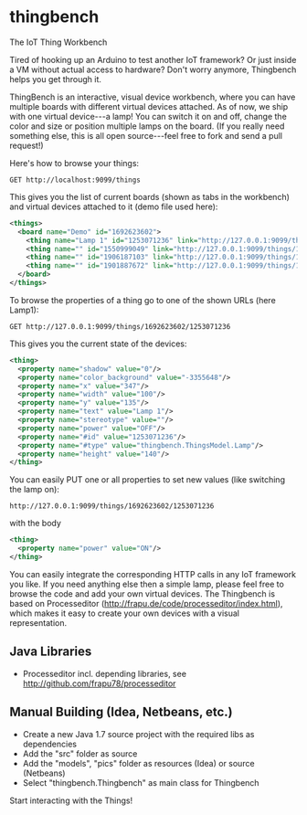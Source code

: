# thingbench
The IoT Thing Workbench

Tired of hooking up an Arduino to test another IoT framework? Or just inside a VM without actual access to hardware? Don't worry anymore, Thingbench helps you get through it. 

ThingBench is an interactive, visual device workbench, where you can have multiple boards with different virtual devices attached. As of now, we ship with one virtual device---a lamp! You can switch it on and off, change the color and size or position multiple lamps on the board. (If you really need something else, this is all open source---feel free to fork and send a pull request!)

Here's how to browse your things:

```http
GET http://localhost:9099/things
```

This gives you the list of current boards (shown as tabs in the workbench) and virtual devices attached to it (demo file used here):

```xml
<things>
  <board name="Demo" id="1692623602">
    <thing name="Lamp 1" id="1253071236" link="http://127.0.0.1:9099/things/1692623602/1253071236"/>
    <thing name="" id="1550999049" link="http://127.0.0.1:9099/things/1692623602/1550999049"/>
    <thing name="" id="1906187103" link="http://127.0.0.1:9099/things/1692623602/1906187103"/>
    <thing name="" id="1901887672" link="http://127.0.0.1:9099/things/1692623602/1901887672"/>
  </board>
</things>
```

To browse the properties of a thing go to one of the shown URLs (here Lamp1):

```http
GET http://127.0.0.1:9099/things/1692623602/1253071236
```

This gives you the current state of the devices:
```xml
<thing>
  <property name="shadow" value="0"/>
  <property name="color_background" value="-3355648"/>
  <property name="x" value="347"/>
  <property name="width" value="100"/>
  <property name="y" value="135"/>
  <property name="text" value="Lamp 1"/>
  <property name="stereotype" value=""/>
  <property name="power" value="OFF"/>
  <property name="#id" value="1253071236"/>
  <property name="#type" value="thingbench.ThingsModel.Lamp"/>
  <property name="height" value="140"/>
</thing>
```
You can easily PUT one or all properties to set new values (like switching the lamp on):
```http
http://127.0.0.1:9099/things/1692623602/1253071236
```
with the body
```xml
<thing>  
  <property name="power" value="ON"/>
</thing>
```

You can easily integrate the corresponding HTTP calls in any IoT framework you like. If you need anything else then a simple lamp, please feel free to browse the code and add your own virtual devices. The Thingbench is based on Processeditor (http://frapu.de/code/processeditor/index.html), which makes it easy to create your own devices with a visual representation.

## Java Libraries
* Processeditor incl. depending libraries, see http://github.com/frapu78/processeditor

## Manual Building (Idea, Netbeans, etc.)
* Create a new Java 1.7 source project with the required libs as dependencies
* Add the "src" folder as source
* Add the "models", "pics" folder as resources (Idea) or source (Netbeans)
* Select "thingbench.Thingbench" as main class for Thingbench

Start interacting with the Things!
